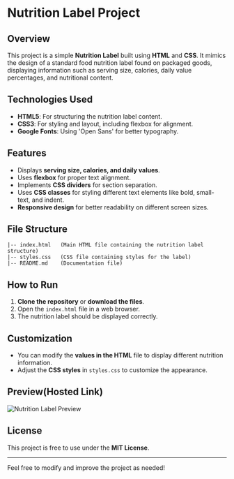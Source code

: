 # Nutrition Label Project

## Overview
This project is a simple **Nutrition Label** built using **HTML** and **CSS**. It mimics the design of a standard food nutrition label found on packaged goods, displaying information such as serving size, calories, daily value percentages, and nutritional content.

## Technologies Used
- **HTML5**: For structuring the nutrition label content.
- **CSS3**: For styling and layout, including flexbox for alignment.
- **Google Fonts**: Using 'Open Sans' for better typography.

## Features
- Displays **serving size, calories, and daily values**.
- Uses **flexbox** for proper text alignment.
- Implements **CSS dividers** for section separation.
- Uses **CSS classes** for styling different text elements like bold, small-text, and indent.
- **Responsive design** for better readability on different screen sizes.

## File Structure
```
|-- index.html   (Main HTML file containing the nutrition label structure)
|-- styles.css   (CSS file containing styles for the label)
|-- README.md    (Documentation file)
```

## How to Run
1. **Clone the repository** or **download the files**.
2. Open the `index.html` file in a web browser.
3. The nutrition label should be displayed correctly.

## Customization
- You can modify the **values in the HTML** file to display different nutrition information.
- Adjust the **CSS styles** in `styles.css` to customize the appearance.

## Preview(Hosted Link)
![Nutrition Label Preview](https://pyhtondevelopernishu.github.io/Nutrition_Facts_CSS/) 

## License
This project is free to use under the **MIT License**.

---
Feel free to modify and improve the project as needed!

